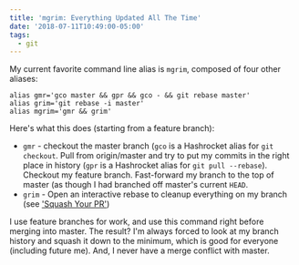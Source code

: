 ```yaml
---
title: 'mgrim: Everything Updated All The Time'
date: '2018-07-11T10:49:00-05:00'
tags:
  - git
---
```


My current favorite command line alias is `mgrim`, composed of four other aliases:

```
alias gmr='gco master && gpr && gco - && git rebase master'
alias grim='git rebase -i master'
alias mgrim='gmr && grim'
```

Here's what this does (starting from a feature branch):

- `gmr` - checkout the master branch (`gco` is a Hashrocket alias for `git checkout`. Pull from origin/master and try to put my commits in the right place in history (`gpr` is a Hashrocket alias for `git pull --rebase`). Checkout my feature branch. Fast-forward my branch to the top of master (as though I had branched off master's current `HEAD`.
- `grim` - Open an interactive rebase to cleanup everything on my branch (see ['Squash Your PR'](/squash-your-pr))

I use feature branches for work, and use this command right before merging into master. The result? I'm always forced to look at my branch history and squash it down to the minimum, which is good for everyone (including future me). And, I never have a merge conflict with master.
